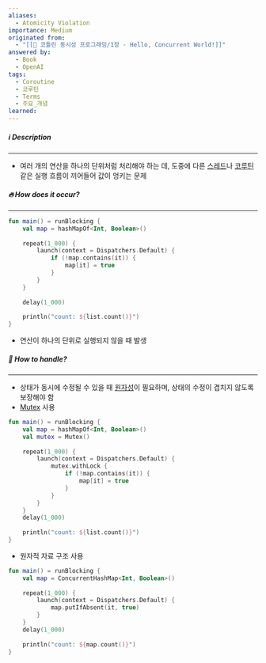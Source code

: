 ```yaml
---
aliases:
  - Atomicity Violation
importance: Medium
originated from:
  - "[[📘 코틀린 동시성 프로그래밍/1장 - Hello, Concurrent World!]]"
answered by:
  - Book
  - OpenAI
tags:
  - Coroutine
  - 코루틴
  - Terms
  - 주요_개념
learned:
---
```

##### ℹ️ Description
---
- 여러 개의 연산을 하나의 단위처럼 처리해야 하는 데, 도중에 다른 [스레드](스레드.md)나 [코루틴](코루틴.md) 같은 실행 흐름이 끼어들어 값이 엉키는 문제

##### 🔥 How does it occur?
---
```Kotlin
fun main() = runBlocking {
    val map = hashMapOf<Int, Boolean>()
    
    repeat(1_000) {
        launch(context = Dispatchers.Default) {
            if (!map.contains(it)) {
                map[it] = true
            }
        }
    }
    
    delay(1_000)
    
    println("count: ${list.count()}")
}
```
- 연산이 하나의 단위로 실행되지 않을 때 발생

##### 🧯 How to handle?
---
- 상태가 동시에 수정될 수 있을 때 [원자성](원자성.md)이 필요하며, 상태의 수정이 겹치지 않도록 보장해야 함
- [Mutex](Mutex.md) 사용
```Kotlin
fun main() = runBlocking {
    val map = hashMapOf<Int, Boolean>()
    val mutex = Mutex()
    
    repeat(1_000) {
        launch(context = Dispatchers.Default) {
            mutex.withLock {
                if (!map.contains(it)) {
                    map[it] = true
                }
            }
        }
	}
    delay(1_000)
    
    println("count: ${list.count()}")
}
```
- 원자적 자료 구조 사용
```Kotlin
fun main() = runBlocking {
    val map = ConcurrentHashMap<Int, Boolean>()
    
    repeat(1_000) {
        launch(context = Dispatchers.Default) {
            map.putIfAbsent(it, true)
        }
    }
    delay(1_000)
    
    println("count: ${map.count()}")
}
```
